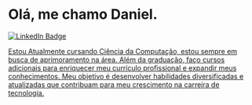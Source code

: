 # Olá, me chamo Daniel.

  <div id="badges">
  <a href = "https://www.linkedin.com/in/daniel-vieira-ornelas-a80602269/">
    <img src="https://img.shields.io/badge/LinkedIn-blue?style=for-the-badge&logo=linkedin&logoColor=white" alt="LinkedIn Badge"/>
    <imf src=![MySQL](https://img.shields.io/badge/MySQL-00000F?style=for-the-badge&logo=mysql&logoColor=white)/>

</div>


Estou Atualmente cursando Ciência da Computação, estou sempre em busca de aprimoramento na área. Além da graduação, faço cursos adicionais para enriquecer meu currículo profissional e expandir meus conhecimentos. Meu objetivo é desenvolver habilidades diversificadas e atualizadas que contribuam para meu crescimento na carreira de tecnologia.
